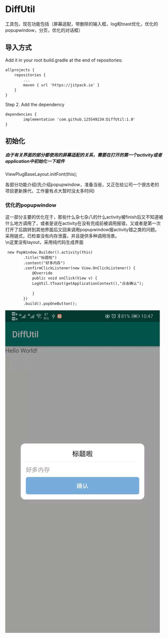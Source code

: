 # DiffUtil
工具包，现在功能包括（屏幕适配，带删除的输入框，log和toast优化，优化的popupwindow，分页，优化的对话框）

导入方式
------
Add it in your root build.gradle at the end of repositories:

	allprojects {
		repositories {
			...
			maven { url 'https://jitpack.io' }
		}
	}
Step 2. Add the dependency

	dependencies {
	        implementation 'com.github.125549234:DiffUtil:1.0'
	}

初始化
------
##### 由于有关界面的部分都使用的屏幕适配的关系，需要在打开的第一个activity或者application中初始化一下组件
ViewPlugBaseLayout.initFont(this);


各部分功能介绍(先介绍popupwindow，准备当爸，又正在给公司一个很古老的项目更新换代，工作量有点大暂时没太多时间)

### 优化的popupwindow
这一部分主要的优化在于，那些什么杂七杂八的什么activity被finish后又不知道被什么地方调用了，或者是说在activity在没有完成前被调用报错，又或者是第一次打开了后跳转到其他界面后又回来调用popupwindow报activity错之类的问题。  
采用链式，已检查没有内存泄露，并且提供多种调用场景。  
\n这里没有layout，采用纯代码生成界面  


	 new PopWindow.Builder().activity(this)
			.title("标题啦")
			.content("好多内存")
			.confirmClickListener(new View.OnClickListener() {
			    @Override
			    public void onClick(View v) {
				LogUtil.tToast(getApplicationContext(),"点击确认");

			    }
			})
			.build().popOneButton();

![666666](https://github.com/125549234/DiffUtil/blob/master/images/webwxgetmsgimg.jpg)  



